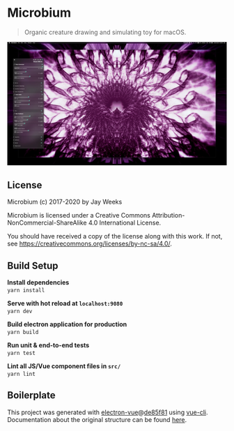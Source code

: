 # Microbium

> Organic creature drawing and simulating toy for macOS.

![Microbium](./screen_shots/screen_shot_04.jpg)

## License

Microbium (c) 2017-2020 by Jay Weeks

Microbium is licensed under a
Creative Commons Attribution-NonCommercial-ShareAlike 4.0 International License.

You should have received a copy of the license along with this
work.  If not, see https://creativecommons.org/licenses/by-nc-sa/4.0/.


## Build Setup

**Install dependencies**  
`yarn install`

**Serve with hot reload at `localhost:9080`**  
`yarn dev`

**Build electron application for production**  
`yarn build`

**Run unit & end-to-end tests**  
`yarn test`

**Lint all JS/Vue component files in `src/`**  
`yarn lint`


## Boilerplate

This project was generated with [electron-vue](https://github.com/SimulatedGREG/electron-vue)@[de85f81](https://github.com/SimulatedGREG/electron-vue/tree/de85f81890c01500113738bfe57bef136f9fbf52) using [vue-cli](https://github.com/vuejs/vue-cli). Documentation about the original structure can be found [here](https://simulatedgreg.gitbooks.io/electron-vue/content/index.html).
